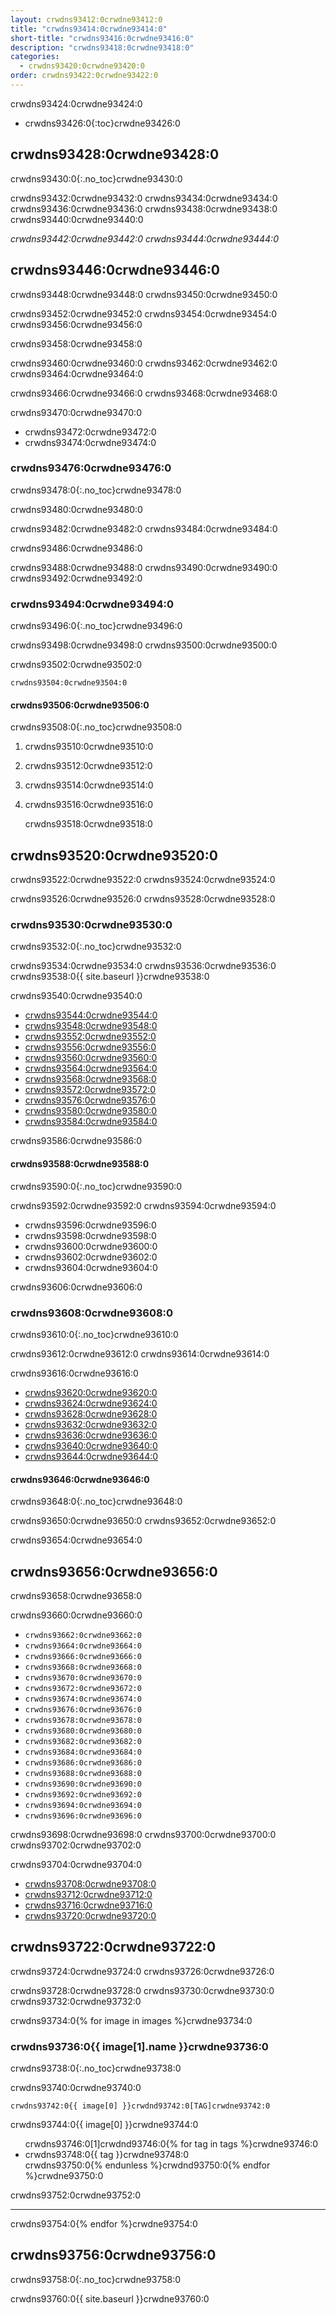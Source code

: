 ```yaml
---
layout: crwdns93412:0crwdne93412:0
title: "crwdns93414:0crwdne93414:0"
short-title: "crwdns93416:0crwdne93416:0"
description: "crwdns93418:0crwdne93418:0"
categories:
  - crwdns93420:0crwdne93420:0
order: crwdns93422:0crwdne93422:0
---
```

crwdns93424:0crwdne93424:0

- crwdns93426:0{:toc}crwdne93426:0

## crwdns93428:0crwdne93428:0

crwdns93430:0{:.no_toc}crwdne93430:0

crwdns93432:0crwdne93432:0 crwdns93434:0crwdne93434:0 crwdns93436:0crwdne93436:0 crwdns93438:0crwdne93438:0 crwdns93440:0crwdne93440:0

*crwdns93442:0crwdne93442:0 crwdns93444:0crwdne93444:0*

## crwdns93446:0crwdne93446:0

crwdns93448:0crwdne93448:0 crwdns93450:0crwdne93450:0

crwdns93452:0crwdne93452:0 crwdns93454:0crwdne93454:0 crwdns93456:0crwdne93456:0

crwdns93458:0crwdne93458:0

crwdns93460:0crwdne93460:0 crwdns93462:0crwdne93462:0 crwdns93464:0crwdne93464:0

crwdns93466:0crwdne93466:0 crwdns93468:0crwdne93468:0

crwdns93470:0crwdne93470:0

- crwdns93472:0crwdne93472:0
- crwdns93474:0crwdne93474:0

### crwdns93476:0crwdne93476:0

crwdns93478:0{:.no_toc}crwdne93478:0

crwdns93480:0crwdne93480:0

crwdns93482:0crwdne93482:0 crwdns93484:0crwdne93484:0

crwdns93486:0crwdne93486:0

crwdns93488:0crwdne93488:0 crwdns93490:0crwdne93490:0 crwdns93492:0crwdne93492:0

### crwdns93494:0crwdne93494:0

crwdns93496:0{:.no_toc}crwdne93496:0

crwdns93498:0crwdne93498:0 crwdns93500:0crwdne93500:0

crwdns93502:0crwdne93502:0

    crwdns93504:0crwdne93504:0
    

#### crwdns93506:0crwdne93506:0

crwdns93508:0{:.no_toc}crwdne93508:0

1. crwdns93510:0crwdne93510:0
2. crwdns93512:0crwdne93512:0
3. crwdns93514:0crwdne93514:0
4. crwdns93516:0crwdne93516:0

    crwdns93518:0crwdne93518:0
    

## crwdns93520:0crwdne93520:0

crwdns93522:0crwdne93522:0 crwdns93524:0crwdne93524:0

crwdns93526:0crwdne93526:0 crwdns93528:0crwdne93528:0

### crwdns93530:0crwdne93530:0

crwdns93532:0{:.no_toc}crwdne93532:0

crwdns93534:0crwdne93534:0 crwdns93536:0crwdne93536:0 crwdns93538:0{{ site.baseurl }}crwdne93538:0

crwdns93540:0crwdne93540:0

- [crwdns93544:0crwdne93544:0](crwdns93542:0crwdne93542:0)
- [crwdns93548:0crwdne93548:0](crwdns93546:0crwdne93546:0)
- [crwdns93552:0crwdne93552:0](crwdns93550:0crwdne93550:0)
- [crwdns93556:0crwdne93556:0](crwdns93554:0crwdne93554:0)
- [crwdns93560:0crwdne93560:0](crwdns93558:0crwdne93558:0)
- [crwdns93564:0crwdne93564:0](crwdns93562:0crwdne93562:0)
- [crwdns93568:0crwdne93568:0](crwdns93566:0crwdne93566:0)
- [crwdns93572:0crwdne93572:0](crwdns93570:0crwdne93570:0)
- [crwdns93576:0crwdne93576:0](crwdns93574:0crwdne93574:0)
- [crwdns93580:0crwdne93580:0](crwdns93578:0crwdne93578:0)
- [crwdns93584:0crwdne93584:0](crwdns93582:0crwdne93582:0)

crwdns93586:0crwdne93586:0

#### crwdns93588:0crwdne93588:0

crwdns93590:0{:.no_toc}crwdne93590:0

crwdns93592:0crwdne93592:0 crwdns93594:0crwdne93594:0

- crwdns93596:0crwdne93596:0
- crwdns93598:0crwdne93598:0
- crwdns93600:0crwdne93600:0
- crwdns93602:0crwdne93602:0
- crwdns93604:0crwdne93604:0

crwdns93606:0crwdne93606:0

### crwdns93608:0crwdne93608:0

crwdns93610:0{:.no_toc}crwdne93610:0

crwdns93612:0crwdne93612:0 crwdns93614:0crwdne93614:0

crwdns93616:0crwdne93616:0

- [crwdns93620:0crwdne93620:0](crwdns93618:0crwdne93618:0)
- [crwdns93624:0crwdne93624:0](crwdns93622:0crwdne93622:0)
- [crwdns93628:0crwdne93628:0](crwdns93626:0crwdne93626:0)
- [crwdns93632:0crwdne93632:0](crwdns93630:0crwdne93630:0)
- [crwdns93636:0crwdne93636:0](crwdns93634:0crwdne93634:0)
- [crwdns93640:0crwdne93640:0](crwdns93638:0crwdne93638:0)
- [crwdns93644:0crwdne93644:0](crwdns93642:0crwdne93642:0)

#### crwdns93646:0crwdne93646:0

crwdns93648:0{:.no_toc}crwdne93648:0

crwdns93650:0crwdne93650:0 crwdns93652:0crwdne93652:0

crwdns93654:0crwdne93654:0

## crwdns93656:0crwdne93656:0

crwdns93658:0crwdne93658:0

crwdns93660:0crwdne93660:0

- `crwdns93662:0crwdne93662:0`
- `crwdns93664:0crwdne93664:0`
- `crwdns93666:0crwdne93666:0`
- `crwdns93668:0crwdne93668:0`
- `crwdns93670:0crwdne93670:0`
- `crwdns93672:0crwdne93672:0`
- `crwdns93674:0crwdne93674:0`
- `crwdns93676:0crwdne93676:0`
- `crwdns93678:0crwdne93678:0`
- `crwdns93680:0crwdne93680:0`
- `crwdns93682:0crwdne93682:0`
- `crwdns93684:0crwdne93684:0`
- `crwdns93686:0crwdne93686:0`
- `crwdns93688:0crwdne93688:0`
- `crwdns93690:0crwdne93690:0`
- `crwdns93692:0crwdne93692:0`
- `crwdns93694:0crwdne93694:0`
- `crwdns93696:0crwdne93696:0`

crwdns93698:0crwdne93698:0 crwdns93700:0crwdne93700:0 crwdns93702:0crwdne93702:0

crwdns93704:0crwdne93704:0

- [crwdns93708:0crwdne93708:0](crwdns93706:0crwdne93706:0)
- [crwdns93712:0crwdne93712:0](crwdns93710:0crwdne93710:0)
- [crwdns93716:0crwdne93716:0](crwdns93714:0crwdne93714:0)
- [crwdns93720:0crwdne93720:0](crwdns93718:0crwdne93718:0)

## crwdns93722:0crwdne93722:0

crwdns93724:0crwdne93724:0 crwdns93726:0crwdne93726:0

crwdns93728:0crwdne93728:0 crwdns93730:0crwdne93730:0 crwdns93732:0crwdne93732:0

crwdns93734:0{% for image in images %}crwdne93734:0

### crwdns93736:0{{ image[1].name }}crwdne93736:0

crwdns93738:0{:.no_toc}crwdne93738:0

crwdns93740:0crwdne93740:0

`crwdns93742:0{{ image[0] }}crwdnd93742:0[TAG]crwdne93742:0`

crwdns93744:0{{ image[0] }}crwdne93744:0

<ul class="list-2cols">
crwdns93746:0[1]crwdnd93746:0{% for tag in tags %}crwdne93746:0
    <li>crwdns93748:0{{ tag }}crwdne93748:0</li>
    crwdns93750:0{% endunless %}crwdnd93750:0{% endfor %}crwdne93750:0
</ul>

<p>crwdns93752:0crwdne93752:0</p>

* * *

crwdns93754:0{% endfor %}crwdne93754:0

## crwdns93756:0crwdne93756:0

crwdns93758:0{:.no_toc}crwdne93758:0

crwdns93760:0{{ site.baseurl }}crwdne93760:0